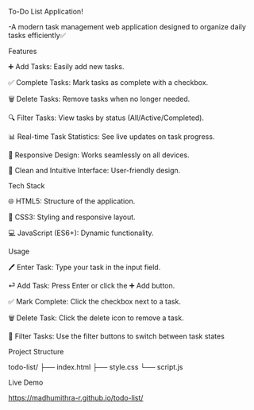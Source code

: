 To-Do List Application!

-A modern task management web application designed to organize daily tasks efficiently✅

Features

➕ Add Tasks: Easily add new tasks.

✅ Complete Tasks: Mark tasks as complete with a checkbox.

🗑️ Delete Tasks: Remove tasks when no longer needed.

🔍 Filter Tasks: View tasks by status (All/Active/Completed).

📊 Real-time Task Statistics: See live updates on task progress.

📱 Responsive Design: Works seamlessly on all devices.

🎨 Clean and Intuitive Interface: User-friendly design.

Tech Stack

🌐 HTML5: Structure of the application.

🎨 CSS3: Styling and responsive layout.

💻 JavaScript (ES6+): Dynamic functionality.

Usage

🖊️ Enter Task: Type your task in the input field.

⏎ Add Task: Press Enter or click the ➕ Add button.

✅ Mark Complete: Click the checkbox next to a task.

🗑️ Delete Task: Click the delete icon to remove a task.

🔄 Filter Tasks: Use the filter buttons to switch between task states

Project Structure

todo-list/
├── index.html
├── style.css
└── script.js

Live Demo

https://madhumithra-r.github.io/todo-list/
